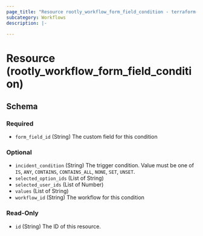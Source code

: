 ```yaml
---
page_title: "Resource rootly_workflow_form_field_condition - terraform-provider-rootly"
subcategory: Workflows
description: |-
    
---
```


# Resource (rootly_workflow_form_field_condition)



<!-- schema generated by tfplugindocs -->
## Schema

### Required

- `form_field_id` (String) The custom field for this condition

### Optional

- `incident_condition` (String) The trigger condition. Value must be one of `IS`, `ANY`, `CONTAINS`, `CONTAINS_ALL`, `NONE`, `SET`, `UNSET`.
- `selected_option_ids` (List of String)
- `selected_user_ids` (List of Number)
- `values` (List of String)
- `workflow_id` (String) The workflow for this condition

### Read-Only

- `id` (String) The ID of this resource.
